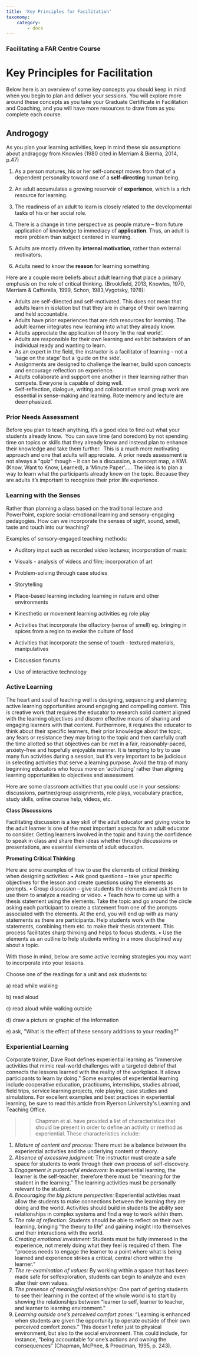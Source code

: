 ```yaml
---
title: 'Key Principles for Facilitation'
taxonomy:
    category:
        - docs
---
```


### Facilitating a FAR Centre Course

# Key Principles for Facilitation
Below here is an overview of some key concepts you should keep in mind when you begin to plan and deliver your sessions. You will explore more around these concepts as you take your Graduate Certificate in Facilitation and Coaching, and you will have more resources to draw from as you complete each course.


## Androgogy
As you plan your learning activities, keep in mind these six assumptions about andragogy from Knowles (1980 cited in Merriam & Bierma, 2014, p.47)

1.  As a person matures, his or her self-concept moves from that of a
    dependent personality toward one of a **self-directing** human being.

2.  An adult accumulates a growing reservoir of **experience**, which is a
    rich resource for learning.

3.  The readiness of an adult to learn is closely related to the
    developmental tasks of his or her social role.

4.  There is a change in time perspective as people mature – from future
    application of knowledge to immediacy of **application**. Thus, an adult
    is more problem than subject centered in learning.

5.  Adults are mostly driven by **internal motivation**, rather than
    external motivators.

6.  Adults need to know the **reason** for learning something.

Here are a couple more beliefs about adult learning that place a primary emphasis on the role of critical thinking. (Brookfield, 2013, Knowles, 1970, Merriam & Caffarella, 1999, Schon, 1983,Vygotsky, 1978):

* Adults are self-directed and self-motivated. This does not mean that adults learn in isolation but that they are in charge of their own learning and held accountable.
* Adults have prior experiences that are rich resources for learning. The adult learner integrates new learning into what they already know.
* Adults appreciate the application of theory ‘in the real world’.
* Adults are responsible for their own learning and exhibit behaviors of an individual ready and wanting to learn.
* As an expert in the field, the instructor is a facilitator of learning – not a ‘sage on the stage’ but a ‘guide on the side’.
* Assignments are designed to challenge the learner, build upon concepts and encourage reflection on experience.
* Adults collaborate and support one another in their learning rather than compete. Everyone is capable of doing well.
* Self-reflection, dialogue, writing and collaborative small group work are essential in sense-making and learning. Rote memory and lecture are deemphasized.

### Prior Needs Assessment
Before you plan to teach anything, it’s a good idea to find out what
your students already know.  You can save time (and boredom) by not
spending time on topics or skills that they already know and instead
plan to enhance their knowledge and take them further.  This is a much
more motivating approach and one that adults will appreciate.  A prior
needs assessment is not always a "quiz" though – it can be a discussion,
a concept map, a KWL (Know, Want to Know, Learned), a ‘Minute Paper’…..
The idea is to plan a way to learn what the participants already know on
the topic. Because they are adults it’s important to recognize their
prior life experience.


### Learning with the Senses

Rather than planning a class based on the traditional lecture and PowerPoint, explore social-emotional learning and sensory-engaging pedagogies.  How can we incorporate the senses of sight, sound, smell, taste and touch into our teaching?

Examples of sensory-engaged teaching methods:

* Auditory input such as recorded video lectures; incorporation of music

* Visuals - analysis of videos and film; incorporation of art

* Problem-solving through case studies

* Storytelling

* Place-based learning including learning in nature and other environments

* Kinesthetic or movement learning activities eg role play

* Activities that incorporate the olfactory (sense of smell) eg. bringing in spices from a region to evoke the culture of food

* Activities that incorporate the sense of touch - textured materials, manipulatives

* Discussion forums

* Use of interactive technology

### Active Learning

The heart and soul of teaching well is designing, sequencing and planning active learning opportunities around engaging and compelling content. This is creative work that requires the educator to research solid content aligned with the learning objectives and discern effective means of sharing and engaging learners with that content. Furthermore, it requires the educator to think about their specific learners, their prior knowledge about the topic, any fears or resistance they may bring to the topic and then carefully craft the time allotted so that objectives can be met in a fair, reasonably-paced, anxiety-free and hopefully enjoyable manner. It is tempting to try to use many fun activities during a session, but it’s very important to be judicious in selecting activities that serve a learning purpose. Avoid the trap of many beginning educators who focus more on ‘activitizing’ rather than aligning learning opportunities to objectives and assessment.

Here are some classroom activities that you could use in your sessions: discussions, partner/group assignments, role plays, vocabulary practice, study skills, online course help, videos, etc.

**Class Discussions**

Facilitating discussion is a key skill of the adult educator and giving voice to the adult learner is one of the most important aspects for an adult educator to consider. Getting learners involved in the topic and having the confidence to speak in class and share their ideas whether through discussions or presentations, are essential elements of adult education.

**Promoting Critical Thinking**

Here are some examples of how to use the elements of critical thinking when designing activities:
•	Ask good questions – take your specific objectives for the lesson and create questions using the elements as prompts.
•	Group discussion – give students the elements and ask them to use them to analyze a reading or video.
•	Teach how to come up with a thesis statement using the elements. Take the topic and go around the circle asking each participant to create a statement from one of the prompts associated with the elements. At the end, you will end up with as many statements as there are participants. Help students work with the statements, combining them etc. to make their thesis statement. This process facilitates sharp thinking and helps to focus students.
•	Use the elements as an outline to help students writing in a more disciplined way about a topic.


With those in mind, below are some active learning strategies you may want to incorporate into your lessons.

Choose one of the readings for a unit and ask students to:

a) read while walking

b) read aloud

c) read aloud while walking outside

d) draw a picture or graphic of the information

e) ask, "What is the effect of these sensory additions to your reading?"


### Experiential Learning

Corporate trainer, Dave Root defines experiential learning as "immersive activities that mimic real-world challenges with a targeted debrief that connects the lessons learned with the reality of the workplace. It allows participants to learn by doing."  Some examples of experiential learning include cooperative education, practicums, internships, studies abroad, field trips, service learning projects, role playing, case studies and simulations. For excellent examples and best practices in experiential learning, be sure to read this article from Ryerson University's Learning and Teaching Office.

>> Chapman et al. have provided a list of characteristics that should be present in order to define an activity or method as experiential. These characteristics include:
1. *Mixture of content and process:* There must be a balance between the experiential activities and the
underlying content or theory.
2. *Absence of excessive judgment:* The instructor must create a safe space for students to work through
their own process of self-discovery.
3. *Engagement in purposeful endeavors:* In experiential learning, the learner is the self-teacher,
therefore there must be “meaning for the student in the learning.” The learning activities must be
personally relevant to the student.
4. *Encouraging the big picture perspective:* Experiential activities must allow the students to make
connections between the learning they are doing and the world. Activities should build in students the
ability see relationships in complex systems and find a way to work within them.
5. *The role of reflection:* Students should be able to reflect on their own learning, bringing “the theory to
life” and gaining insight into themselves and their interactions with the world.
6. *Creating emotional investment:* Students must be fully immersed in the experience, not merely doing
what they feel is required of them. The “process needs to engage the learner to a point where what is
being learned and experience strikes a critical, central chord within the learner.”
7. *The re-examination of values:* By working within a space that has been made safe for selfexploration, students can begin to analyze and even alter their own values.
8. *The presence of meaningful relationships:* One part of getting students to see their learning in the
context of the whole world is to start by showing the relationships between “learner to self, learner to
teacher, and learner to learning environment.”
9. *Learning outside one’s perceived comfort zones:* “Learning is enhanced when students are given the
opportunity to operate outside of their own perceived comfort zones.” This doesn’t refer just to
physical environment, but also to the social environment. This could include, for instance, “being
accountable for one’s actions and owning the consequences” (Chapman, McPhee, & Proudman, 1995,
p. 243).
